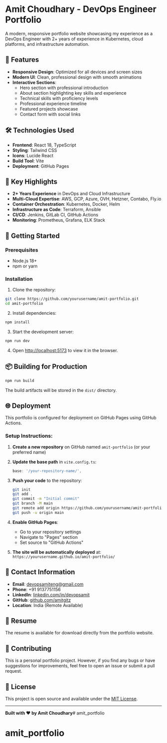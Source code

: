 # Amit Choudhary - DevOps Engineer Portfolio

A modern, responsive portfolio website showcasing my experience as a DevOps Engineer with 2+ years of experience in Kubernetes, cloud platforms, and infrastructure automation.

## 🚀 Features

- **Responsive Design**: Optimized for all devices and screen sizes
- **Modern UI**: Clean, professional design with smooth animations
- **Interactive Sections**: 
  - Hero section with professional introduction
  - About section highlighting key skills and experience
  - Technical skills with proficiency levels
  - Professional experience timeline
  - Featured projects showcase
  - Contact form with social links

## 🛠️ Technologies Used

- **Frontend**: React 18, TypeScript
- **Styling**: Tailwind CSS
- **Icons**: Lucide React
- **Build Tool**: Vite
- **Deployment**: GitHub Pages

## 🌟 Key Highlights

- **2+ Years Experience** in DevOps and Cloud Infrastructure
- **Multi-Cloud Expertise**: AWS, GCP, Azure, OVH, Hetzner, Contabo, Fly.io
- **Container Orchestration**: Kubernetes, Docker, Helm
- **Infrastructure as Code**: Terraform, Ansible
- **CI/CD**: Jenkins, GitLab CI, GitHub Actions
- **Monitoring**: Prometheus, Grafana, ELK Stack

## 🚀 Getting Started

### Prerequisites

- Node.js 18+ 
- npm or yarn

### Installation

1. Clone the repository:
```bash
git clone https://github.com/yourusername/amit-portfolio.git
cd amit-portfolio
```

2. Install dependencies:
```bash
npm install
```

3. Start the development server:
```bash
npm run dev
```

4. Open [http://localhost:5173](http://localhost:5173) to view it in the browser.

## 📦 Building for Production

```bash
npm run build
```

The build artifacts will be stored in the `dist/` directory.

## 🌐 Deployment

This portfolio is configured for deployment on GitHub Pages using GitHub Actions.

### Setup Instructions:

1. **Create a new repository** on GitHub named `amit-portfolio` (or your preferred name)

2. **Update the base path** in `vite.config.ts`:
   ```typescript
   base: '/your-repository-name/',
   ```

3. **Push your code** to the repository:
   ```bash
   git init
   git add .
   git commit -m "Initial commit"
   git branch -M main
   git remote add origin https://github.com/yourusername/amit-portfolio.git
   git push -u origin main
   ```

4. **Enable GitHub Pages**:
   - Go to your repository settings
   - Navigate to "Pages" section
   - Set source to "GitHub Actions"

5. **The site will be automatically deployed** at: `https://yourusername.github.io/amit-portfolio/`

## 📱 Contact Information

- **Email**: devopsamiteng@gmail.com
- **Phone**: +91 9137751156
- **LinkedIn**: [linkedin.com/in/devopsamit](https://www.linkedin.com/in/devopsamit/)
- **GitHub**: [github.com/amitgitz](https://github.com/amitgitz)
- **Location**: India (Remote Available)

## 📄 Resume

The resume is available for download directly from the portfolio website.

## 🤝 Contributing

This is a personal portfolio project. However, if you find any bugs or have suggestions for improvements, feel free to open an issue or submit a pull request.

## 📝 License

This project is open source and available under the [MIT License](LICENSE).

---

**Built with ❤️ by Amit Choudhary**# amit_portfolio
# amit_portfolio
